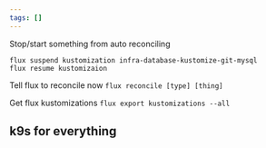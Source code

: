 ```yaml
---
tags: []
---
```


Stop/start something from auto reconciling
```
flux suspend kustomization infra-database-kustomize-git-mysql
flux resume kustomizaion
```

Tell flux to reconcile now
```flux reconcile [type] [thing]```

Get flux kustomizations
```flux export kustomizations --all```

## k9s for everything



